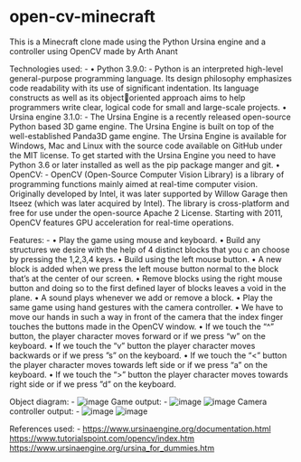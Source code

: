 # open-cv-minecraft
This is a Minecraft clone made using the Python Ursina engine and a controller using OpenCV made by Arth Anant

Technologies used: - • Python 3.9.0: -
             Python is an interpreted high-level general-purpose programming 
             language. Its design philosophy emphasizes code readability with its use 
             of significant indentation. Its language constructs as well as its objectoriented approach aims to help programmers write clear, logical code for 
             small and large-scale projects.
                     • Ursina engine 3.1.0: -
             The Ursina Engine is a recently released open-source Python based 3D 
             game engine. The Ursina Engine is built on top of the well-established 
             Panda3D game engine. The Ursina Engine is available for Windows, Mac and Linux with the source code available on GitHub under the MIT license. 
             To get started with the Ursina Engine you need to have Python 3.6 or later installed as well as the pip package manger and git.
                     • OpenCV: -
             OpenCV (Open-Source Computer Vision Library) is a library of programming 
             functions mainly aimed at real-time computer vision. Originally developed by Intel, it was later supported by Willow Garage then Itseez (which was 
             later acquired by Intel). The library is cross-platform and free for use under the open-source Apache 2 License. Starting with 2011, OpenCV features 
             GPU acceleration for real-time operations.
            

Features: - • Play the game using mouse and keyboard.
            • Build any structures we desire with the help of 4 distinct blocks 
              that you c an choose by pressing the 1,2,3,4 keys.
            • Build using the left mouse button.
            • A new block is added when we press the left mouse button 
              normal to the block that’s at the center of our screen.
            • Remove blocks using the right mouse button and doing so to the 
              first defined layer of blocks leaves a void in the plane.
            • A sound plays whenever we add or remove a block.
            • Play the same game using hand gestures with the camera 
              controller.
            • We have to move our hands in such a way in front of the camera 
              that the index finger touches the buttons made in the OpenCV window.
            • If we touch the “^” button, the player character moves forward or 
              if we press “w” on the keyboard.
            • If we touch the “v” button the player character moves backwards 
              or if we press ”s” on the keyboard.
            • If we touch the “<” button the player character moves towards 
              left side or if we press “a” on the keyboard.
            • If we touch the “>” button the player character moves towards 
              right side or if we press ”d” on the keyboard.
              
Object diagram: -
![image](https://user-images.githubusercontent.com/51259044/146031356-f17e483b-e49c-4d3d-88d1-0d7cb6b1c743.png)
Game output: -
![image](https://user-images.githubusercontent.com/51259044/146031474-55627060-45d2-438e-94b2-b371ba5b56b3.png)
![image](https://user-images.githubusercontent.com/51259044/146031509-71dfe5a7-fd35-41e7-920f-2cd34bdb9d88.png)
Camera controller output: -
![image](https://user-images.githubusercontent.com/51259044/146031582-dc3ac769-f231-4799-8a23-e6c84e044701.png)
![image](https://user-images.githubusercontent.com/51259044/146031616-6b45b67d-07fc-4420-8464-95df8dddbcb3.png)

References used: -
                https://www.ursinaengine.org/documentation.html
                https://www.tutorialspoint.com/opencv/index.htm
                https://www.ursinaengine.org/ursina_for_dummies.htm
